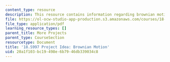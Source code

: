 ```yaml
---
content_type: resource
description: This resource contains information regarding brownian motion.
file: https://ol-ocw-studio-app-production.s3.amazonaws.com/courses/18-s997-introduction-to-matlab-programming-fall-2011/20a1f103bc19498e6b7946db339034c8_MIT18_S997F11_Brownian.pdf
file_type: application/pdf
learning_resource_types: []
parent_title: More Projects
parent_type: CourseSection
resourcetype: Document
title: '18.S997 Project Idea: Brownian Motion'
uid: 20a1f103-bc19-498e-6b79-46db339034c8
---
```

